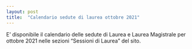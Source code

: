 ```yaml
---
layout: post
title:  "Calendario sedute di laurea ottobre 2021"
---
```


E’ disponibile il calendario delle sedute di Laurea e Laurea Magistrale per ottobre 2021 nelle sezioni “Sessioni di Laurea” del sito.
